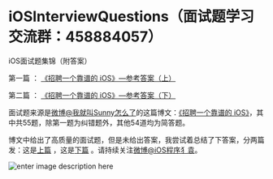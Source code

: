 # iOSInterviewQuestions（面试题学习交流群：458884057）
iOS面试题集锦（附答案）


第一篇  ： [《招聘一个靠谱的 iOS》—参考答案（上）](https://github.com/ChenYilong/iOSInterviewQuestions/blob/master/01《招聘一个靠谱的iOS》面试题参考答案/《招聘一个靠谱的iOS》面试题参考答案（上）.md)

第二篇 ： [《招聘一个靠谱的 iOS》—参考答案（下）](https://github.com/ChenYilong/iOSInterviewQuestions/blob/master/01《招聘一个靠谱的iOS》面试题参考答案/《招聘一个靠谱的iOS》面试题参考答案（下）.md)



面试题来源是[微博@我就叫Sunny怎么了](http://weibo.com/u/1364395395)的这篇博文：[《招聘一个靠谱的 iOS》](http://blog.sunnyxx.com/2015/07/04/ios-interview/)，其中共55题，除第一题为纠错题外，其他54道均为简答题。

博文中给出了高质量的面试题，但是未给出答案，我尝试着总结了下答案，分两篇发：这是[上篇](https://github.com/ChenYilong/iOSInterviewQuestions/blob/master/01《招聘一个靠谱的iOS》面试题参考答案/《招聘一个靠谱的iOS》面试题参考答案（上）.md) ，这是[下篇](https://github.com/ChenYilong/iOSInterviewQuestions/blob/master/01《招聘一个靠谱的iOS》面试题参考答案/《招聘一个靠谱的iOS》面试题参考答案（下）.md) 。请持续关注[微博@iOS程序犭袁](http://weibo.com/luohanchenyilong/)。

![enter image description here](http://www.resumetarget.com/blog/wp-content/uploads/2013/06/bad-interview.jpg)